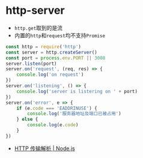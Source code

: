 # http-server

- `http.get`取到的是流
- 内置的`http`和`request`均不支持`Promise`

```js
const http = require('http')
const server = http.createServer()
const port = process.env.PORT || 3008
server.listen(port)
server.on('request', (req, res) => {
	console.log('on request')
})
server.on('listening', () => {
	console.log('server is listering on ' + port)
})
server.on('error', e => {
	if (e.code === 'EADDRINUSE') {
		console.log('服务器地址及端口已被占用')
	} else {
		console.log(e.code)
	}
})
```

- [HTTP 传输解析 | Node.js](https://nodejs.org/zh-cn/docs/guides/anatomy-of-an-http-transaction/)
